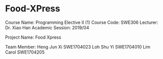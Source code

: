 # Food-XPress

Course Name: Programming Elective II (1)
Course Code: SWE306
Lecturer: Dr. Xiao Han
Academic Session: 2019/04

Project Name: Food Xpress

Team Member:
Heng Jun Xi	SWE1704023
Loh Shu Yi	SWE1704010
Lim Carol	SWE1704205
